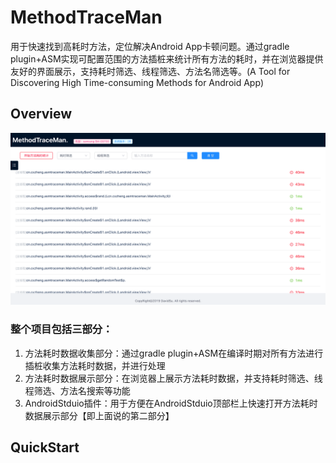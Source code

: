 # MethodTraceMan
用于快速找到高耗时方法，定位解决Android App卡顿问题。通过gradle plugin+ASM实现可配置范围的方法插桩来统计所有方法的耗时，并在浏览器提供友好的界面展示，支持耗时筛选、线程筛选、方法名筛选等。(A Tool for Discovering High Time-consuming Methods for Android App)


## Overview
<img src="methodtraceman.png" width:800 height:500/>

### 整个项目包括三部分：

1. 方法耗时数据收集部分：通过gradle plugin+ASM在编译时期对所有方法进行插桩收集方法耗时数据，并进行处理
2. 方法耗时数据展示部分：在浏览器上展示方法耗时数据，并支持耗时筛选、线程筛选、方法名搜索等功能
3. AndroidStduio插件：用于方便在AndroidStduio顶部栏上快速打开方法耗时数据展示部分【即上面说的第二部分】

## QuickStart

